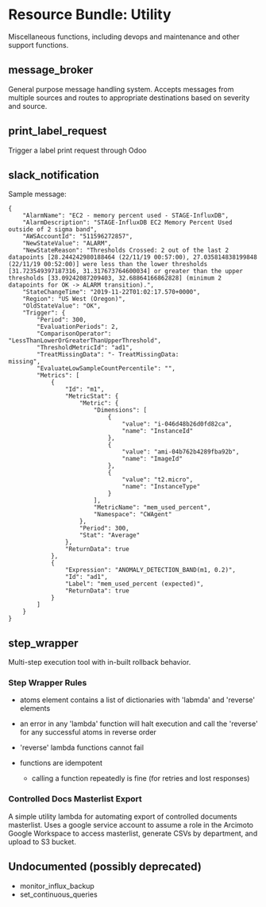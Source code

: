# Resource Bundle: Utility

Miscellaneous functions, including devops and maintenance and other support functions.

## message_broker

General purpose message handling system. Accepts messages from multiple sources and routes to appropriate destinations based on severity and source.

## print_label_request

Trigger a label print request through Odoo

## slack_notification

Sample message:

    {
        "AlarmName": "EC2 - memory percent used - STAGE-InfluxDB",
        "AlarmDescription": "STAGE-InfluxDB EC2 Memory Percent Used outside of 2 sigma band",
        "AWSAccountId": "511596272857",
        "NewStateValue": "ALARM",
        "NewStateReason": "Thresholds Crossed: 2 out of the last 2 datapoints [28.244242980188464 (22/11/19 00:57:00), 27.035814838199848 (22/11/19 00:52:00)] were less than the lower thresholds [31.723549397187316, 31.317673764600034] or greater than the upper thresholds [33.09242087209403, 32.68864166862828] (minimum 2 datapoints for OK -> ALARM transition).",
        "StateChangeTime": "2019-11-22T01:02:17.570+0000",
        "Region": "US West (Oregon)",
        "OldStateValue": "OK",
        "Trigger": {
            "Period": 300,
            "EvaluationPeriods": 2,
            "ComparisonOperator": "LessThanLowerOrGreaterThanUpperThreshold",
            "ThresholdMetricId": "ad1",
            "TreatMissingData": "- TreatMissingData:                    missing",
            "EvaluateLowSampleCountPercentile": "",
            "Metrics": [
                {
                    "Id": "m1",
                    "MetricStat": {
                        "Metric": {
                            "Dimensions": [
                                {
                                    "value": "i-046d48b26d0fd82ca",
                                    "name": "InstanceId"
                                },
                                {
                                    "value": "ami-04b762b4289fba92b",
                                    "name": "ImageId"
                                },
                                {
                                    "value": "t2.micro",
                                    "name": "InstanceType"
                                }
                            ],
                            "MetricName": "mem_used_percent",
                            "Namespace": "CWAgent"
                        },
                        "Period": 300,
                        "Stat": "Average"
                    },
                    "ReturnData": true
                },
                {
                    "Expression": "ANOMALY_DETECTION_BAND(m1, 0.2)",
                    "Id": "ad1",
                    "Label": "mem_used_percent (expected)",
                    "ReturnData": true
                }
            ]
        }
    }

## step_wrapper

Multi-step execution tool with in-built rollback behavior.

### Step Wrapper Rules

- atoms element contains a list of dictionaries with 'labmda' and 'reverse' elements

- an error in any 'lambda' function will halt execution and call the 'reverse' for any successful atoms in reverse order

- 'reverse' lambda functions cannot fail

- functions are idempotent
  - calling a function repeatedly is fine (for retries and lost responses)

### Controlled Docs Masterlist Export

A simple utility lambda for automating export of controlled documents masterlist. Uses a google service account to assume a role in the Arcimoto Google Workspace to access masterlist, generate CSVs by department, and upload to S3 bucket.

## Undocumented (possibly deprecated)

- monitor_influx_backup
- set_continuous_queries
